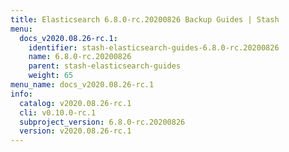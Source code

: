 ```yaml
---
title: Elasticsearch 6.8.0-rc.20200826 Backup Guides | Stash
menu:
  docs_v2020.08.26-rc.1:
    identifier: stash-elasticsearch-guides-6.8.0-rc.20200826
    name: 6.8.0-rc.20200826
    parent: stash-elasticsearch-guides
    weight: 65
menu_name: docs_v2020.08.26-rc.1
info:
  catalog: v2020.08.26-rc.1
  cli: v0.10.0-rc.1
  subproject_version: 6.8.0-rc.20200826
  version: v2020.08.26-rc.1
---
```


